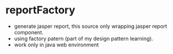 reportFactory
=============

- generate jasper report, this source only wrapping jasper report component.
- using factory patern (part of my design pattern learning).
- work only in java web environment
